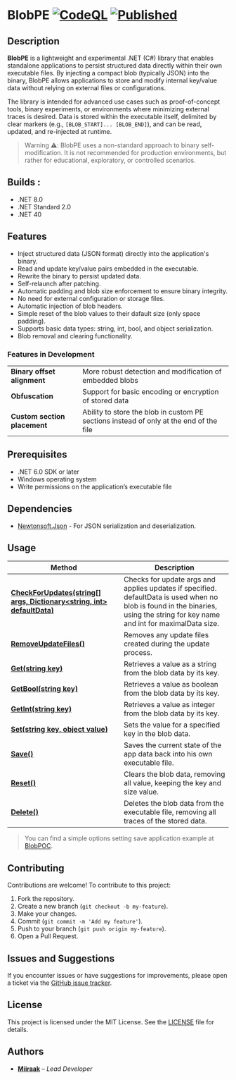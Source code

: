 # BlobPE [![CodeQL](https://github.com/Miiraak/BlobPE/actions/workflows/github-code-scanning/codeql/badge.svg)](https://github.com/Miiraak/BlobPE/actions/workflows/github-code-scanning/codeql) [![Published](https://github.com/Miiraak/BlobPE/actions/workflows/publish-package.yml/badge.svg)](https://github.com/Miiraak/BlobPE/actions/workflows/publish-package.yml)

## Description
**BlobPE** is a lightweight and experimental .NET (C#) library that enables standalone applications to persist structured data directly within their own executable files. By injecting a compact blob (typically JSON) into the binary, BlobPE allows applications to store and modify internal key/value data without relying on external files or configurations.

The library is intended for advanced use cases such as proof-of-concept tools, binary experiments, or environments where minimizing external traces is desired. Data is stored within the executable itself, delimited by clear markers (e.g., `[BLOB_START]... [BLOB_END]`), and can be read, updated, and re-injected at runtime.

> Warning ⚠️: BlobPE uses a non-standard approach to binary self-modification. It is not recommended for production environments, but rather for educational, exploratory, or controlled scenarios.

## Builds :
- .NET 8.0
- .NET Standard 2.0
- .NET 40

## Features
- Inject structured data (JSON format) directly into the application's binary.
- Read and update key/value pairs embedded in the executable.
- Rewrite the binary to persist updated data.
- Self-relaunch after patching.
- Automatic padding and blob size enforcement to ensure binary integrity.
- No need for external configuration or storage files.
- Automatic injection of blob headers.
- Simple reset of the blob values to their dafault size (only space padding).
- Supports basic data types: string, int, bool, and object serialization.
- Blob removal and clearing functionality.

### Features in Development
|||
|---|---|
| **Binary offset alignment** | More robust detection and modification of embedded blobs |
| **Obfuscation** | Support for basic encoding or encryption of stored data |
| **Custom section placement** | Ability to store the blob in custom PE sections instead of only at the end of the file |

## Prerequisites
- .NET 6.0 SDK or later
- Windows operating system
- Write permissions on the application’s executable file

## Dependencies
- [Newtonsoft.Json](https://www.nuget.org/packages/Newtonsoft.Json/) - For JSON serialization and deserialization.

## Usage
| Method | Description |
|--- | --- |
| [**CheckForUpdates(string[] args, Dictionary<string, int> defaultData)**](https://github.com/Miiraak/BlobPOC/blob/88bdbdb995f66c7204c76438c2abbf7b187f6e64/BlobPOC/Program.cs#L12C13-L12C83) | Checks for update args and applies updates if specified. defaultData is used when no blob is found in the binaries, using the string for key name and int for maximalData size. |
| [**RemoveUpdateFiles()**](https://github.com/Miiraak/BlobPOC/blob/88bdbdb995f66c7204c76438c2abbf7b187f6e64/BlobPOC/MainForm.cs#L14) | Removes any update files created during the update process. |
| [**Get(string key)**](https://github.com/Miiraak/BlobPOC/blob/88bdbdb995f66c7204c76438c2abbf7b187f6e64/BlobPOC/MainForm.cs#L23) | Retrieves a value as a string from the blob data by its key. |
| [**GetBool(string key)**](https://github.com/Miiraak/BlobPOC/blob/88bdbdb995f66c7204c76438c2abbf7b187f6e64/BlobPOC/MainForm.cs#L26) | Retrieves a value as boolean from the blob data by its key. |
| [**GetInt(string key)**](https://github.com/Miiraak/BlobPOC/blob/88bdbdb995f66c7204c76438c2abbf7b187f6e64/BlobPOC/MainForm.cs#L25) | Retrieves a value as integer from the blob data by its key. |
| [**Set(string key, object value)**](https://github.com/Miiraak/BlobPOC/blob/88bdbdb995f66c7204c76438c2abbf7b187f6e64/BlobPOC/MainForm.cs#L44) | Sets the value for a specified key in the blob data. |
| [**Save()**](https://github.com/Miiraak/BlobPOC/blob/88bdbdb995f66c7204c76438c2abbf7b187f6e64/BlobPOC/MainForm.cs#L47) | Saves the current state of the app data back into his own executable file. |
| [**Reset()**](https://github.com/Miiraak/BlobPOC/blob/88bdbdb995f66c7204c76438c2abbf7b187f6e64/BlobPOC/MainForm.cs#L56) | Clears the blob data, removing all value, keeping the key and size value. |
| [**Delete()**](https://github.com/Miiraak/BlobPOC/blob/88bdbdb995f66c7204c76438c2abbf7b187f6e64/BlobPOC/MainForm.cs#L61) | Deletes the blob data from the executable file, removing all traces of the stored data. |

> You can find a simple options setting save application example at [BlobPOC](https://github.com/Miiraak/BlobPOC).

## Contributing
Contributions are welcome! To contribute to this project:

1. Fork the repository.
2. Create a new branch (`git checkout -b my-feature`).
3. Make your changes.
4. Commit (`git commit -m 'Add my feature'`).
5. Push to your branch (`git push origin my-feature`).
6. Open a Pull Request.

## Issues and Suggestions
If you encounter issues or have suggestions for improvements, please open a ticket via the [GitHub issue tracker](https://github.com/Miiraak/BlobPE/issues).

## License
This project is licensed under the MIT License. See the [LICENSE](./LICENSE) file for details.

## Authors
- [**Miiraak**](https://github.com/miiraak) – *Lead Developer*
